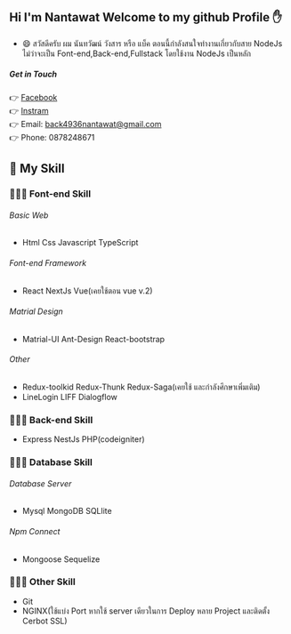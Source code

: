 ## Hi I'm Nantawat Welcome to my github Profile :hand:
- 😄 สวัสดีครับ ผม นันทวัฒน์ วังสาร หรือ แบ็ค ตอนนี้กำลังสนใจทำงานเกี่ยวกับสาย NodeJs ไม่ว่าจะเป็น Font-end,Back-end,Fullstack โดยใช้งาน NodeJs เป็นหลัก
##### Get in Touch
:point_right: [Facebook](https://web.facebook.com/nantawat.wangsan/)<br>
:point_right: [Instram](https://www.instagram.com/back_ntw/)<br>
:point_right: Email: back4936nantawat@gmail.com <br>
:point_right: Phone: 0878248671

## :raising_hand: My Skill
### 🧑🏻‍💻 Font-end Skill
 ###### Basic Web
- Html Css Javascript TypeScript
 ###### Font-end Framework
- React NextJs Vue(เคยใช้ตอน vue v.2)
 ###### Matrial Design
- Matrial-UI Ant-Design React-bootstrap 
 ###### Other
- Redux-toolkid Redux-Thunk Redux-Saga(เคยใช้ และกำลังศึกษาเพิ่มเติม)
- LineLogin LIFF Dialogflow

### 🧑🏻‍💻 Back-end Skill
- Express NestJs PHP(codeigniter) 

### 🧑🏻‍💻 Database Skill
 ###### Database Server
- Mysql MongoDB SQLlite
 ###### Npm Connect
- Mongoose Sequelize

### 🧑🏻‍💻 Other Skill
- Git
- NGINX(ใช้แบ่ง Port หากใช้  server เดียวในการ Deploy หลาย Project และติดตั้ง Cerbot SSL)


<!--
**backza20za/backza20za** is a ✨ _special_ ✨ repository because its `README.md` (this file) appears on your GitHub profile.

Here are some ideas to get you started:

- 🔭 I’m currently working on ...
- 🌱 I’m currently learning ...
- 👯 I’m looking to collaborate on ...
- 🤔 I’m looking for help with ...
- 💬 Ask me about ...
- 📫 How to reach me: ...
- 😄 Pronouns: ...
- ⚡ Fun fact: ...
-->
